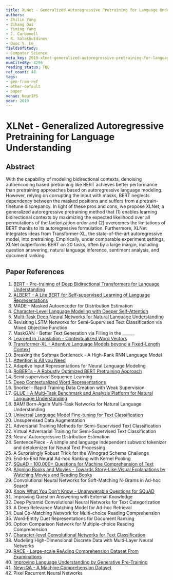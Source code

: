 ```yaml
---
title: XLNet - Generalized Autoregressive Pretraining for Language Understanding
authors:
- Zhilin Yang
- Zihang Dai
- Yiming Yang
- J. Carbonell
- R. Salakhutdinov
- Quoc V. Le
fieldsOfStudy:
- Computer Science
meta_key: 2019-xlnet-generalized-autoregressive-pretraining-for-language-understanding
numCitedBy: 4296
reading_status: TBD
ref_count: 48
tags:
- gen-from-ref
- other-default
- paper
venue: NeurIPS
year: 2019
---
```


# XLNet - Generalized Autoregressive Pretraining for Language Understanding

## Abstract

With the capability of modeling bidirectional contexts, denoising autoencoding based pretraining like BERT achieves better performance than pretraining approaches based on autoregressive language modeling. However, relying on corrupting the input with masks, BERT neglects dependency between the masked positions and suffers from a pretrain-finetune discrepancy. In light of these pros and cons, we propose XLNet, a generalized autoregressive pretraining method that (1) enables learning bidirectional contexts by maximizing the expected likelihood over all permutations of the factorization order and (2) overcomes the limitations of BERT thanks to its autoregressive formulation. Furthermore, XLNet integrates ideas from Transformer-XL, the state-of-the-art autoregressive model, into pretraining. Empirically, under comparable experiment settings, XLNet outperforms BERT on 20 tasks, often by a large margin, including question answering, natural language inference, sentiment analysis, and document ranking.

## Paper References

1. [BERT - Pre-training of Deep Bidirectional Transformers for Language Understanding](2019-bert.md)
2. [ALBERT - A Lite BERT for Self-supervised Learning of Language Representations](2020-albert-a-lite-bert-for-self-supervised-learning-of-language-representations)
3. MADE - Masked Autoencoder for Distribution Estimation
4. [Character-Level Language Modeling with Deeper Self-Attention](2019-character-level-language-modeling-with-deeper-self-attention)
5. [Multi-Task Deep Neural Networks for Natural Language Understanding](2019-multi-task-deep-neural-networks-for-natural-language-understanding)
6. Revisiting LSTM Networks for Semi-Supervised Text Classification via Mixed Objective Function
7. MaskGAN - Better Text Generation via Filling in the ______
8. [Learned in Translation - Contextualized Word Vectors](2017-learned-in-translation-contextualized-word-vectors)
9. [Transformer-XL - Attentive Language Models beyond a Fixed-Length Context](2019-transformer-xl-attentive-language-models-beyond-a-fixed-length-context)
10. Breaking the Softmax Bottleneck - A High-Rank RNN Language Model
11. [Attention is All you Need](2017-attention-is-all-you-need)
12. Adaptive Input Representations for Neural Language Modeling
13. [RoBERTa - A Robustly Optimized BERT Pretraining Approach](2019-roberta-a-robustly-optimized-bert-pretraining-approach)
14. Semi-supervised Sequence Learning
15. [Deep Contextualized Word Representations](2018-deep-contextualized-word-representations)
16. Snorkel - Rapid Training Data Creation with Weak Supervision
17. [GLUE - A Multi-Task Benchmark and Analysis Platform for Natural Language Understanding](2018-glue-a-multi-task-benchmark-and-analysis-platform-for-natural-language-understanding)
18. BAM! Born-Again Multi-Task Networks for Natural Language Understanding
19. [Universal Language Model Fine-tuning for Text Classification](2018-universal-language-model-fine-tuning-for-text-classification)
20. Unsupervised Data Augmentation
21. Adversarial Training Methods for Semi-Supervised Text Classification
22. Virtual Adversarial Training for Semi-Supervised Text Classification
23. Neural Autoregressive Distribution Estimation
24. SentencePiece - A simple and language independent subword tokenizer and detokenizer for Neural Text Processing
25. A Surprisingly Robust Trick for the Winograd Schema Challenge
26. End-to-End Neural Ad-hoc Ranking with Kernel Pooling
27. [SQuAD - 100,000+ Questions for Machine Comprehension of Text](2016-squad-100-000-questions-for-machine-comprehension-of-text)
28. [Aligning Books and Movies - Towards Story-Like Visual Explanations by Watching Movies and Reading Books](2015-aligning-books-and-movies-towards-story-like-visual-explanations-by-watching-movies-and-reading-books)
29. Convolutional Neural Networks for Soft-Matching N-Grams in Ad-hoc Search
30. [Know What You Don't Know - Unanswerable Questions for SQuAD](2018-know-what-you-don-t-know-unanswerable-questions-for-squad)
31. Improving Question Answering with External Knowledge
32. Deep Pyramid Convolutional Neural Networks for Text Categorization
33. A Deep Relevance Matching Model for Ad-hoc Retrieval
34. Dual Co-Matching Network for Multi-choice Reading Comprehension
35. Word-Entity Duet Representations for Document Ranking
36. Option Comparison Network for Multiple-choice Reading Comprehension
37. [Character-level Convolutional Networks for Text Classification](2015-character-level-convolutional-networks-for-text-classification)
38. Modeling High-Dimensional Discrete Data with Multi-Layer Neural Networks
39. [RACE - Large-scale ReAding Comprehension Dataset From Examinations](2017-race-large-scale-reading-comprehension-dataset-from-examinations)
40. [Improving Language Understanding by Generative Pre-Training](2018-improving-language-understanding-by-generative-pre-training)
41. [NewsQA - A Machine Comprehension Dataset](2017-newsqa-a-machine-comprehension-dataset)
42. Pixel Recurrent Neural Networks
